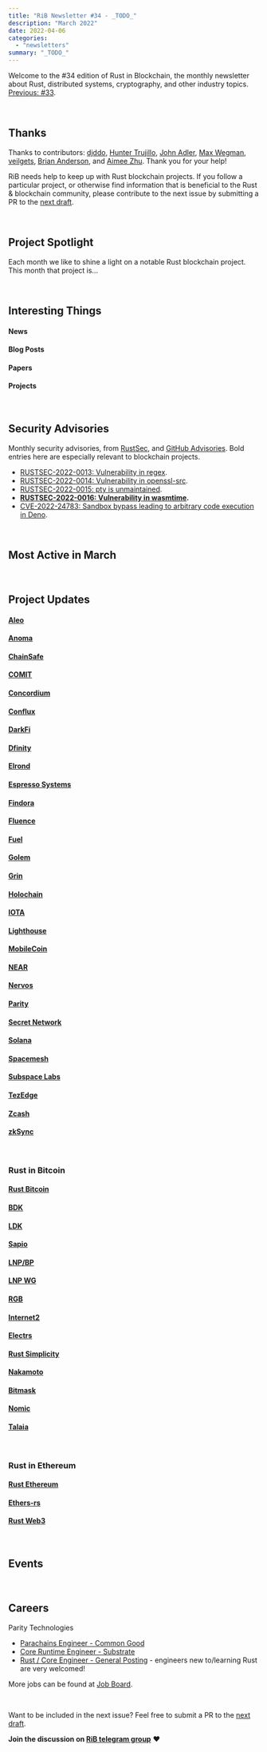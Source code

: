 ```yaml
---
title: "RiB Newsletter #34 - _TODO_"
description: "March 2022"
date: 2022-04-06
categories:
  - "newsletters"
summary: "_TODO_"
---
```


Welcome to the #34 edition of Rust in Blockchain, the monthly
newsletter about Rust, distributed systems, cryptography, and other
industry topics.
[Previous: #33](/newsletters/rib-newsletter-33/).

&nbsp;

## Thanks

Thanks to contributors:
[djddo],
[Hunter Trujillo],
[John Adler],
[Max Wegman],
[veilgets],
[Brian Anderson], and [Aimee Zhu].
Thank you for your help!

RiB needs help to keep up with Rust blockchain projects. 
If you follow a particular project, or otherwise find information 
that is beneficial to the Rust & blockchain community, 
please contribute to the next issue
by submitting a PR to the [next draft](https://github.com/rust-in-blockchain/Rust-in-Blockchain/tree/master/draft).

[djddo]: https://github.com/djddo
[Hunter Trujillo]: https://github.com/cryptoquick
[John Adler]: https://github.com/adlerjohn
[Max Wegman]: https://github.com/mastermaxy
[veilgets]: https://github.com/veilgets
[Brian Anderson]: https://github.com/brson
[Aimee Zhu]: https://github.com/Aimeedeer

&nbsp;


## Project Spotlight

Each month we like to shine a light on a notable Rust blockchain project. This month that project is…

&nbsp;


## Interesting Things

#### News


#### Blog Posts


#### Papers


#### Projects


&nbsp;

## Security Advisories

Monthly security advisories, from [RustSec], and [GitHub Advisories].
Bold entries here are especially relevant to blockchain projects.

[RustSec]: https://rustsec.org/advisories/
[GitHub Advisories]: https://github.com/advisories?query=ecosystem%3Arust

- [RUSTSEC-2022-0013: Vulnerability in regex](https://rustsec.org/advisories/RUSTSEC-2022-0013.html).
- [RUSTSEC-2022-0014: Vulnerability in openssl-src](https://rustsec.org/advisories/RUSTSEC-2022-0014.html).
- [RUSTSEC-2022-0015: pty is unmaintained](https://rustsec.org/advisories/RUSTSEC-2022-0015.html).
- **[RUSTSEC-2022-0016: Vulnerability in wasmtime](https://rustsec.org/advisories/RUSTSEC-2022-0016.html).**
- [CVE-2022-24783: Sandbox bypass leading to arbitrary code execution in Deno](https://github.com/advisories/GHSA-838h-jqp6-cf2f).

&nbsp;

## Most Active in March

&nbsp;

## Project Updates

<!-- NB: This list needs to be kept in sync with rib-bible.md / rib-config.toml -->

#### [Aleo](https://github.com/AleoHQ)

#### [Anoma](https://github.com/anoma)

#### [ChainSafe](https://github.com/ChainSafe)

#### [COMIT](https://github.com/comit-network)

#### [Concordium](https://github.com/Concordium)

#### [Conflux](https://github.com/Conflux-Chain)

#### [DarkFi](https://dark.fi)

#### [Dfinity](https://github.com/dfinity)

#### [Elrond](https://github.com/ElrondNetwork)

#### [Espresso Systems](https://github.com/EspressoSystems)

#### [Findora](https://github.com/FindoraNetwork)

#### [Fluence](https://github.com/fluencelabs)

#### [Fuel](https://github.com/FuelLabs)

#### [Golem](https://github.com/golemfactory)

#### [Grin](https://github.com/mimblewimble/grin)

#### [Holochain](https://github.com/holochain/)

#### [IOTA](https://github.com/iotaledger)

#### [Lighthouse](https://github.com/sigp/lighthouse)

#### [MobileCoin](https://github.com/mobilecoinfoundation)

#### [NEAR](https://github.com/nearprotocol/nearcore)

#### [Nervos](https://github.com/nervosnetwork)

#### [Parity](https://github.com/paritytech)

#### [Secret Network](https://github.com/enigmampc/SecretNetwork)

#### [Solana](https://github.com/solana-labs/solana)

#### [Spacemesh](https://github.com/spacemeshos)

#### [Subspace Labs](https://github.com/subspace)

#### [TezEdge](https://github.com/tezedge)

#### [Zcash](https://github.com/zcash)

#### [zkSync](https://github.com/matter-labs/zksync)


&nbsp;

### Rust in Bitcoin

#### [Rust Bitcoin](https://github.com/rust-bitcoin/rust-bitcoin)

#### [BDK](https://github.com/bitcoindevkit/bdk)

#### [LDK](https://github.com/lightningdevkit/rust-lightning)

#### [Sapio](https://github.com/sapio-lang/sapio)

#### [LNP/BP](https://github.com/LNP-BP)

#### [LNP WG](https://github.com/LNP-WG)

#### [RGB](https://github.com/rgb-wg)

#### [Internet2](https://github.com/internet2-wg/)

#### [Electrs](https://github.com/romanz/electrs)

#### [Rust Simplicity](https://github.com/ElementsProject/rust-simplicity)

#### [Nakamoto](https://github.com/cloudhead/nakamoto)

#### [Bitmask](https://github.com/diba-io/bitmask-core)

#### [Nomic](https://github.com/nomic-io)

#### [Talaia](https://github.com/talaia-labs/rust-teos)

&nbsp;

### Rust in Ethereum

#### [Rust Ethereum](https://github.com/rust-ethereum)

#### [Ethers-rs](https://github.com/gakonst/ethers-rs)

#### [Rust Web3](https://github.com/tomusdrw/rust-web3)

&nbsp;

## Events

<!--

Dec 1-2 | Online

[Event Sample](https://event.sample)

-->



&nbsp;

## Careers

<!--

Company name | Location A, B, Remote
- [Job 1](https://job.one)
- [Job 2](https://job.two)

-->

Parity Technologies
- [Parachains Engineer - Common Good](https://boards.greenhouse.io/parity/jobs/4794657003)
- [Core Runtime Engineer - Substrate](https://grnh.se/dddd76283us)
- [Rust / Core Engineer - General Posting](https://grnh.se/1cf2de503us) - engineers new to/learning Rust are very welcomed!

More jobs can be found at [Job Board][page-jobboard].

[page-jobboard]: https://rustinblockchain.org/job-board/

&nbsp;

Want to be included in the next issue? Feel free to submit a PR to the
[next draft](https://github.com/rust-in-blockchain/Rust-in-Blockchain/tree/master/draft).

**Join the discussion on [RiB telegram group][ribtg]** **❤️**

[ribtg]: https://t.me/rustinblockchain


